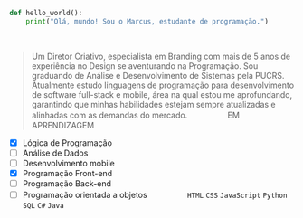 
```python
def hello_world():
    print("Olá, mundo! Sou o Marcus, estudante de programação.")
```
‎‎‎‎‎‎‎‎
>Um Diretor Criativo, especialista em Branding com mais de 5 anos de experiência no Design se aventurando na Programação.
Sou graduando de Análise e Desenvolvimento de Sistemas pela PUCRS. Atualmente estudo linguagens de programação para desenvolvimento de software full-stack e mobile, área na qual estou me aprofundando, garantindo que minhas habilidades estejam sempre atualizadas e alinhadas com as demandas do mercado.
‎‎‎‎‎‎‎‎‎‎‎‎‎‎‎‎ㅤ
‎‎‎‎‎‎‎‎ㅤ
‎‎‎‎‎‎‎‎ㅤ
‎‎‎‎‎‎‎‎ㅤ
‎‎‎‎‎EM APRENDIZAGEM
- [x] Lógica de Programação
- [ ] Análise de Dados
- [ ] Desenvolvimento mobile
- [x] Programação Front-end
- [ ] Programação Back-end
- [ ] Programação orientada a objetos
‎‎‎‎‎‎‎‎‎‎‎‎‎‎‎‎ㅤ
‎‎‎‎‎‎‎‎ㅤ
‎‎‎‎‎‎‎‎ㅤ
‎‎‎‎‎‎‎‎ㅤ
`HTML` `CSS` `JavaScript` `Python` `SQL` `C#` `Java`
